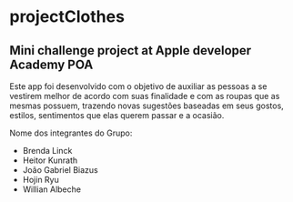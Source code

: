 # projectClothes
## Mini challenge project at Apple developer Academy POA <br/>

Este app foi desenvolvido com o objetivo de auxiliar as pessoas a se vestirem melhor de acordo com suas finalidade e com as roupas que as mesmas possuem, trazendo novas sugestões baseadas em seus gostos, estilos, sentimentos que elas querem passar e a ocasião.<br/>

Nome dos integrantes do Grupo:
- Brenda Linck
- Heitor Kunrath
- João Gabriel Biazus
- Hojin Ryu
- Willian Albeche
